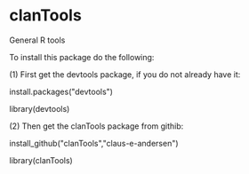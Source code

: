 clanTools
=========

General R tools 

To install this package do the following:

(1) First get the devtools package, if you do not already have it:

install.packages("devtools")

library(devtools)



(2) Then get the clanTools package from githib:

install_github("clanTools","claus-e-andersen")

library(clanTools)
